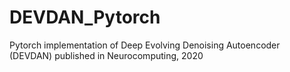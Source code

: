 # DEVDAN_Pytorch
Pytorch implementation of Deep Evolving Denoising Autoencoder (DEVDAN) published in Neurocomputing, 2020
